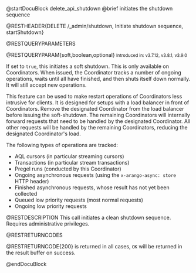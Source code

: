 @startDocuBlock delete_api_shutdown
@brief initiates the shutdown sequence

@RESTHEADER{DELETE /_admin/shutdown, Initiate shutdown sequence, startShutdown}

@RESTQUERYPARAMETERS

@RESTQUERYPARAM{soft,boolean,optional}
<small>Introduced in: v3.7.12, v3.8.1, v3.9.0</small>

If set to `true`, this initiates a soft shutdown. This is only available
on Coordinators. When issued, the Coordinator tracks a number of ongoing
operations, waits until all have finished, and then shuts itself down
normally. It will still accept new operations.

This feature can be used to make restart operations of Coordinators less
intrusive for clients. It is designed for setups with a load balancer in front
of Coordinators. Remove the designated Coordinator from the load balancer before
issuing the soft-shutdown. The remaining Coordinators will internally forward
requests that need to be handled by the designated Coordinator. All other
requests will be handled by the remaining Coordinators, reducing the designated
Coordinator's load.

The following types of operations are tracked:

 - AQL cursors (in particular streaming cursors)
 - Transactions (in particular stream transactions)
 - Pregel runs (conducted by this Coordinator)
 - Ongoing asynchronous requests (using the `x-arango-async: store` HTTP header)
 - Finished asynchronous requests, whose result has not yet been
   collected
 - Queued low priority requests (most normal requests)
 - Ongoing low priority requests

@RESTDESCRIPTION
This call initiates a clean shutdown sequence. Requires administrative privileges.

@RESTRETURNCODES

@RESTRETURNCODE{200}
is returned in all cases, `OK` will be returned in the result buffer on success.

@endDocuBlock
